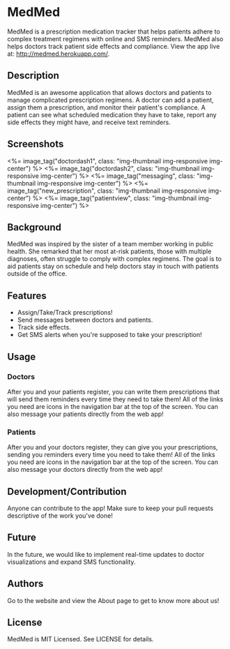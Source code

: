 # MedMed

MedMed is a prescription medication tracker that helps patients adhere to complex treatment regimens with online and SMS reminders. MedMed also helps doctors track patient side effects and compliance.
View the app live at: http://medmed.herokuapp.com/. 

## Description

MedMed is an awesome application that allows doctors and patients to manage complicated prescription regimens. A doctor can add a patient, assign them a prescription, and monitor their patient's compliance. A patient can see what scheduled medication they have to take, report any side effects they might have, and receive text reminders.

## Screenshots

<%= image_tag("doctordash1", class: "img-thumbnail img-responsive img-center") %>
<%= image_tag("doctordash2", class: "img-thumbnail img-responsive img-center") %>
<%= image_tag("messaging", class: "img-thumbnail img-responsive img-center") %>
<%= image_tag("new_prescription", class: "img-thumbnail img-responsive img-center") %>
<%= image_tag("patientview", class: "img-thumbnail img-responsive img-center") %>


## Background

MedMed was inspired by the sister of a team member working in public health. She remarked that her most at-risk patients, those with multiple diagnoses, often struggle to comply with complex regimens.  The goal is to aid patients stay on schedule and help doctors stay in touch with patients outside of the office. 

## Features

- Assign/Take/Track prescriptions!
- Send messages between doctors and patients. 
- Track side effects. 
- Get SMS alerts when you're supposed to take your prescription!

## Usage

### Doctors

After you and your patients register, you can write them prescriptions that will send them reminders every time they need to take them! All of the links you need are icons in the navigation bar at the top of the screen. You can also message your patients directly from the web app!

### Patients

After you and your doctors register, they can give you your prescriptions, sending you reminders every time you need to take them! All of the links you need are icons in the navigation bar at the top of the screen. You can also message your doctors directly from the web app!

## Development/Contribution

Anyone can contribute to the app! Make sure to keep your pull requests descriptive of the work you've done!

## Future

In the future, we would like to implement real-time updates to doctor visualizations and expand SMS functionality. 

## Authors

Go to the website and view the About page to get to know more about us!

## License

MedMed is MIT Licensed. See LICENSE for details.